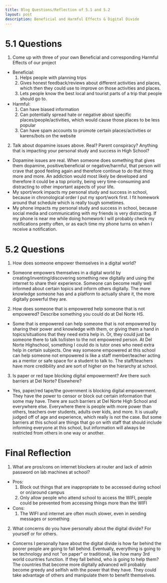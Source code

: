 ```yaml
---
title: Blog Questions/Reflection of 5.1 and 5.2
layout: post 
description: Beneficial and Harmful Effects & Digital Divide 
---
```


# 5.1 Questions

1. Come up with three of your own Beneficial and corresponding Harmful Effects of our project
- Beneficial:
    1. Helps people with planning trips
    2. Gives honest feedback/reviews about different activities and places, which then they could use to improve on those activities and places.
    3. Lets people know the best local and tourist parts of a trip that people should go to. 
- Harmful:
    1. Can have biased information 
    2. Can potentially spread hate or negative about specific places/people/activities, which would cause those places to be less popular
    3. Can have spam accounts to promote certain places/activities or karens/bots on the website 
2. Talk about dopamine issues above. Real? Parent conspiracy? Anything that is impacting your personal study and success in High School?
- Dopamine issues are real. When someone does something that gives them dopamine, positive/beneficial or negative/harmful, that person will crave that good feeling again and therefore continue to do that thing more and more. An addiction would most likely be developed and therefore it could be a top priority, being very time-consuming and distracting to other important aspects of your life. 
- My sport/work impacts my personal study and success in school, because in chronological order I put my sport/work first. I fit homework around that schedule which is really tough sometimes.  
- My phone impacts my personal study and success in school, because social media and communicating with my friends is very distracting. If my phone is near me while doing homework I will probably check my notifications pretty often, or as each time my phone turns on when I receive a notification. 


# 5.2 Questions

1. How does someone empower themselves in a digital world?
- Someone empowers themselves in a digital world by creating/inventing/discovering something new digitally and using the internet to share their experience. Someone can become really well informed about certain topics and inform others digitally. The more knowledge someone has and a platform to actually share it, the more digitally powerful they are. 
2. How does someone that is empowered help someone that is not empowered? Describe something you could do at Del Norte HS.
- Some that is empowered can help someone that is not empowered by sharing their power and knowledge with them, or giving them a hand in topics/situations that they need extra help in. Or, they could just be someone there to talk to/listen to the not empowered person. At Del Norte Highschool, something I could do is tutor ones who need extra help in certain subjects. One way someone empowered at this school can help someone not empowered is like a staff member/teacher acting as a mentor or safe space for a student to talk to. The staff/teachers have more credibility and are sort of higher on the hierarchy at school. 
3. Is paper or red tape blocking digital empowerment? Are there such barriers at Del Norte? Elsewhere?
- Yes, paper/red tape/the government is blocking digital empowerment. They have the power to censor or block out certain information that some may have. There are such barriers at Del Norte High School and everywhere else. Everywhere there is people with more power than others, teachers over students, adults over kids, and more. It is usually judged off of age and experience, which really is not the case. But some barriers at this school are things that go on with staff that should include informing everyone at this school, but information will always be restricted from others in one way or another. 


# Final Reflection
1. What are pros/cons on internet blockers at router and lack of admin password on lab machines at school?
- Pros:
    1. Block out things that are inappropriate to be accessed during school or on/around campus
    2. Only allow people who attend school to access the WIFI, people could be prevented from accessing things more than the WIFI
- Cons:
    1. The WIFI and internet are often much slower, even in sending messages or something
2. What concerns do you have personally about the digital divide?  For yourself or for others.
- Concerns I personally have about the digital divide is how far behind the poorer people are going to fall behind. Eventually, everything is going to be technology and not "on paper" or traditional, like how many 3rd world countries function. If they fall behind, who is going to help them? The countries that become more digitally advanced will probably become greedy and selfish with the power that they have. They could take advantage of others and manipulate them to benefit themselves. 